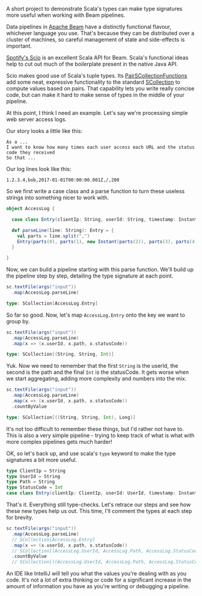 A short project to demonstrate Scala's types can make type signatures more useful when working with Beam pipelines.

Data pipelines in [Apache Beam](https://beam.apache.org/) have a distinctly functional flavour, whichever language you use.
That's because they can be distributed over a cluster of machines,
so careful management of state and side-effects is important.

[Spotify's Scio](https://github.com/spotify/scio) is an excellent Scala API for Beam.
Scala's functional ideas help to cut out much of the boilerplate present in the native Java API.

Scio makes good use of Scala's tuple types.
Its [PairSCollectionFunctions](https://spotify.github.io/scio/api/com/spotify/scio/values/PairSCollectionFunctions.html)
add some neat, expressive functionality to the standard [SCollection](https://spotify.github.io/scio/api/com/spotify/scio/values/SCollection.html)
to compute values based on pairs.
That capability lets you write really concise code, but can make it hard to make sense of types in the middle of your pipeline.

At this point, I think I need an example.
Let's say we're processing simple web server access logs.

Our story looks a little like this:

    As a ...
    I want to know how many times each user access each URL and the status code they received
    So that ...

Our log lines look like this:

    1.2.3.4,bob,2017-01-01T00:00:00.001Z,/,200

So we first write a case class and a parse function to turn these useless strings into something nicer to work with.

```scala
object AccessLog {

  case class Entry(clientIp: String, userId: String, timestamp: Instant, path: String, statusCode: Int)

  def parseLine(line: String): Entry = {
    val parts = line.split(",")
    Entry(parts(0), parts(1), new Instant(parts(2)), parts(3), parts(4).toInt)
  }

}
```

Now, we can build a pipeline starting with this parse function.
We'll build up the pipeline step by step, detailing the type signature at each point.

```scala
sc.textFile(args("input"))
  .map(AccessLog.parseLine)

type: SCollection[AccessLog.Entry]
```

So far so good. Now, let's map `AccessLog.Entry` onto the key we want to group by.

```scala
sc.textFile(args("input"))
  .map(AccessLog.parseLine)
  .map(x => (x.userId, x.path, x.statusCode))

type: SCollection[(String, String, Int)]
```

Yuk. Now we need to remember that the first `String` is the userId, the second is the path and the final `Int` is the statusCode.
It gets worse when we start aggregating, adding more complexity and numbers into the mix.

```scala
sc.textFile(args("input"))
  .map(AccessLog.parseLine)
  .map(x => (x.userId, x.path, x.statusCode))
  .countByValue

type: SCollection[((String, String, Int), Long)]
```

It's not too difficult to remember these things, but I'd rather not have to.
This is also a very simple pipeline - trying to keep track of what is what with more complex pipelines gets much harder!

OK, so let's back up, and use scala's `type` keyword to make the type signatures a bit more useful.

```scala
type ClientIp = String
type UserId = String
type Path = String
type StatusCode = Int
case class Entry(clientIp: ClientIp, userId: UserId, timestamp: Instant, path: Path, statusCode: StatusCode)
```

That's it. Everything still type-checks. Let's retrace our steps and see how these new types help us out.
This time, I'll comment the types at each step for brevity.

```scala
sc.textFile(args("input"))
  .map(AccessLog.parseLine)
  // SCollection[AccessLog.Entry]
  .map(x => (x.userId, x.path, x.statusCode))
  // SCollection[(AccessLog.UserId, AccessLog.Path, AccessLog.StatusCode)]
  .countByValue
  // SCollection[((AccessLog.UserId, AccessLog.Path, AccessLog.StatusCode), Long)]
```

An IDE like IntelliJ will tell you what the values you're dealing with as you code.
It's not a lot of extra thinking or code for a significant increase in the amount of information you have as you're writing
or debugging a pipeline.

